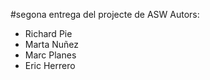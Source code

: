 #segona entrega del projecte de ASW
Autors:
  - Richard Pie
  - Marta Nuñez
  - Marc Planes
  - Eric Herrero

